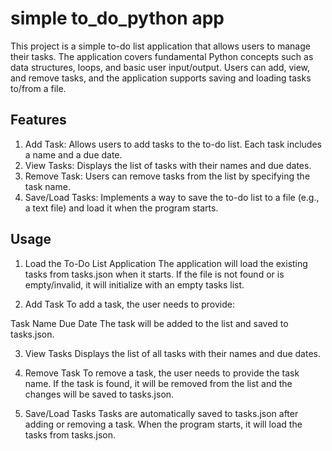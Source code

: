 # simple to_do_python app ##
This project is a simple to-do list application that allows users to manage their tasks. The application covers fundamental Python concepts such as data structures, loops, and basic user input/output. Users can add, view, and remove tasks, and the application supports saving and loading tasks to/from a file.

## Features ##
1. Add Task: Allows users to add tasks to the to-do list. Each task includes a name and a due date.
2. View Tasks: Displays the list of tasks with their names and due dates.
3. Remove Task: Users can remove tasks from the list by specifying the task name.
4. Save/Load Tasks: Implements a way to save the to-do list to a file (e.g., a text file) and load it when the program starts.

## Usage ##
1. Load the To-Do List Application
The application will load the existing tasks from tasks.json when it starts. If the file is not found or is empty/invalid, it will initialize with an empty tasks list.

2. Add Task
To add a task, the user needs to provide:

Task Name
Due Date
The task will be added to the list and saved to tasks.json.

3. View Tasks
Displays the list of all tasks with their names and due dates.

4. Remove Task
To remove a task, the user needs to provide the task name. If the task is found, it will be removed from the list and the changes will be saved to tasks.json.

5. Save/Load Tasks
Tasks are automatically saved to tasks.json after adding or removing a task. When the program starts, it will load the tasks from tasks.json.
